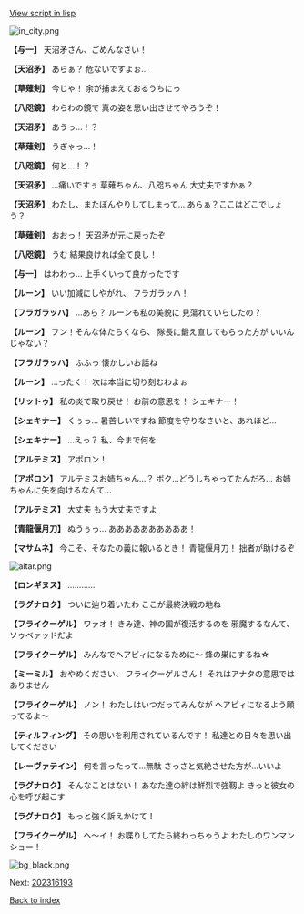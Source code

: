 [View script in lisp](../scripts/202316191.txt)

![in_city.png](../images/backgrounds/in_city.png)

**【与一】**
天沼矛さん、ごめんなさい！

**【天沼矛】**
あらぁ？
危ないですよぉ…

**【草薙剣】**
今じゃ！
余が捕まえておるうちにっ

**【八咫鏡】**
わらわの鏡で
真の姿を思い出させてやろうぞ！

**【天沼矛】**
あうっ…！？

**【草薙剣】**
うぎゃっ…！

**【八咫鏡】**
何と…！？

**【天沼矛】**
…痛いですぅ
草薙ちゃん、八咫ちゃん
大丈夫ですかぁ？

**【天沼矛】**
わたし、またぼんやりしてしまって…
あらぁ？ここはどこでしょう？

**【草薙剣】**
おおっ！
天沼矛が元に戻ったぞ

**【八咫鏡】**
うむ
結果良ければ全て良し！

**【与一】**
はわわっ…
上手くいって良かったです

**【ルーン】**
いい加減にしやがれ、
フラガラッハ！

**【フラガラッハ】**
…あら？
ルーンも私の美貌に
見蕩れていらしたの？

**【ルーン】**
フン！そんな体たらくなら、
隊長に鍛え直してもらった方が
いいんじゃない？

**【フラガラッハ】**
ふふっ
懐かしいお話ね

**【ルーン】**
…ったく！
次は本当に切り刻むわよぉ

**【リットゥ】**
私の炎で取り戻せ！
お前の意思を！
シェキナー！

**【シェキナー】**
くぅっ…
暑苦しいですね
節度を守りなさいと、あれほど…

**【シェキナー】**
…えっ？
私、今まで何を

**【アルテミス】**
アポロン！

**【アポロン】**
アルテミスお姉ちゃん…？
ボク…どうしちゃってたんだろ…
お姉ちゃんに矢を向けるなんて…

**【アルテミス】**
大丈夫
もう大丈夫ですよ

**【青龍偃月刀】**
ぬうぅっ…
ああああああああああ！

**【マサムネ】**
今こそ、そなたの義に報いるとき！
青龍偃月刀！
拙者が助けるぞ

![altar.png](../images/backgrounds/altar.png)

**【ロンギヌス】**
…………

**【ラグナロク】**
ついに辿り着いたわ
ここが最終決戦の地ね

**【フライクーゲル】**
ワァオ！
きみ達、神の国が復活するのを
邪魔するなんて、ソゥベァッドだよ

**【フライクーゲル】**
みんなでヘアピィになるために～
蜂の巣にするね☆

**【ミーミル】**
おやめください、
フライクーゲルさん！
それはアナタの意思ではありません

**【フライクーゲル】**
ノン！
わたしはいつだってみんなが
ヘアピィになるよう願ってるよ～

**【ティルフィング】**
その思いを利用されているんです！
私達との日々を思い出してください

**【レーヴァテイン】**
何を言ったって…無駄
さっさと気絶させた方が…いいよ

**【ラグナロク】**
そんなことはない！
あなた達の絆は鮮烈で強靱よ
きっと彼女の心を呼び起こす

**【ラグナロク】**
もっと強く訴えかけて！

**【フライクーゲル】**
ヘ～イ！
お喋りしてたら終わっちゃうよ
わたしのワンマンショー！

![bg_black.png](../images/backgrounds/bg_black.png)


Next: [202316193](202316193.md)

[Back to index](index.md)
